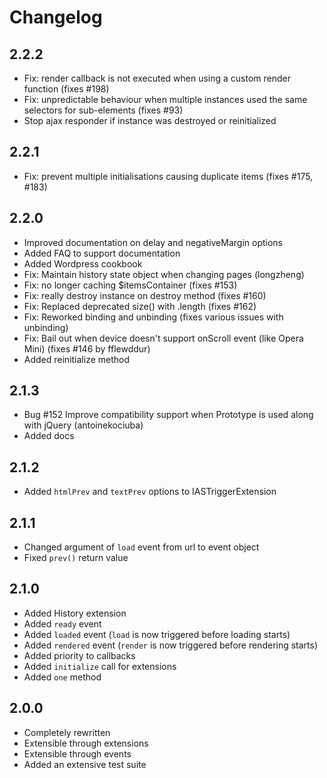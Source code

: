 Changelog
=========

## 2.2.2

* Fix: render callback is not executed when using a custom render function (fixes #198)
* Fix: unpredictable behaviour when multiple instances used the same selectors for sub-elements (fixes #93)
* Stop ajax responder if instance was destroyed or reinitialized

## 2.2.1

* Fix: prevent multiple initialisations causing duplicate items (fixes #175, #183)

## 2.2.0

* Improved documentation on delay and negativeMargin options
* Added FAQ to support documentation
* Added Wordpress cookbook
* Fix: Maintain history state object when changing pages (longzheng)
* Fix: no longer caching $itemsContainer (fixes #153)
* Fix: really destroy instance on destroy method (fixes #160)
* Fix: Replaced deprecated size() with .length (fixes #162)
* Fix: Reworked binding and unbinding (fixes various issues with unbinding)
* Fix: Bail out when device doesn't support onScroll event (like Opera Mini) (fixes #146 by fflewddur)
* Added reinitialize method

## 2.1.3

* Bug #152 Improve compatibility support when Prototype is used along with jQuery (antoinekociuba)
* Added docs

## 2.1.2

* Added `htmlPrev` and `textPrev` options to IASTriggerExtension

## 2.1.1

* Changed argument of `load` event from url to event object
* Fixed `prev()` return value

## 2.1.0

* Added History extension
* Added `ready` event
* Added `loaded` event (`load` is now triggered before loading starts)
* Added `rendered` event (`render` is now triggered before rendering starts)
* Added priority to callbacks
* Added `initialize` call for extensions
* Added `one` method

## 2.0.0

* Completely rewritten
* Extensible through extensions
* Extensible through events
* Added an extensive test suite
